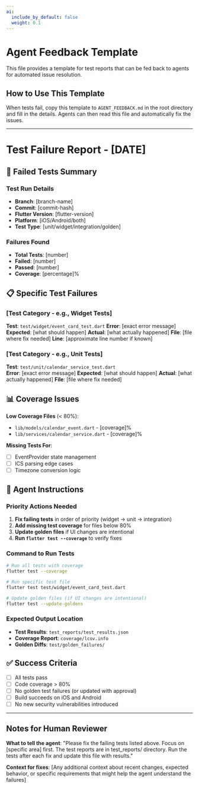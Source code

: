 ```yaml
---
ai:
  include_by_default: false
  weight: 0.1
---
```


# Agent Feedback Template

This file provides a template for test reports that can be fed back to agents for automated issue resolution.

## How to Use This Template

When tests fail, copy this template to `AGENT_FEEDBACK.md` in the root directory and fill in the details. Agents can then read this file and automatically fix the issues.

---

# Test Failure Report - [DATE]

## 🚨 Failed Tests Summary

### Test Run Details
- **Branch**: [branch-name]
- **Commit**: [commit-hash]
- **Flutter Version**: [flutter-version]
- **Platform**: [iOS/Android/both]
- **Test Type**: [unit/widget/integration/golden]

### Failures Found
- **Total Tests**: [number]
- **Failed**: [number] 
- **Passed**: [number]
- **Coverage**: [percentage]%

## 📋 Specific Test Failures

### [Test Category - e.g., Widget Tests]

**Test**: `test/widget/event_card_test.dart`
**Error**: [exact error message]
**Expected**: [what should happen]
**Actual**: [what actually happened]
**File**: [file where fix needed]
**Line**: [approximate line number if known]

### [Test Category - e.g., Unit Tests]

**Test**: `test/unit/calendar_service_test.dart`  
**Error**: [exact error message]
**Expected**: [what should happen]
**Actual**: [what actually happened]
**File**: [file where fix needed]

## 📊 Coverage Issues

**Low Coverage Files** (< 80%):
- `lib/models/calendar_event.dart` - [coverage]%
- `lib/services/calendar_service.dart` - [coverage]%

**Missing Tests For**:
- [ ] EventProvider state management
- [ ] ICS parsing edge cases
- [ ] Timezone conversion logic

## 🎯 Agent Instructions

### Priority Actions Needed
1. **Fix failing tests** in order of priority (widget → unit → integration)
2. **Add missing test coverage** for files below 80%
3. **Update golden files** if UI changes are intentional
4. **Run `flutter test --coverage`** to verify fixes

### Command to Run Tests
```bash
# Run all tests with coverage
flutter test --coverage

# Run specific test file
flutter test test/widget/event_card_test.dart

# Update golden files (if UI changes are intentional)
flutter test --update-goldens
```

### Expected Output Location
- **Test Results**: `test_reports/test_results.json`
- **Coverage Report**: `coverage/lcov.info`
- **Golden Diffs**: `test/golden_failures/`

## ✅ Success Criteria
- [ ] All tests pass
- [ ] Code coverage > 80%
- [ ] No golden test failures (or updated with approval)
- [ ] Build succeeds on iOS and Android
- [ ] No new security vulnerabilities introduced

---

## Notes for Human Reviewer

**What to tell the agent**:
"Please fix the failing tests listed above. Focus on [specific area] first. The test reports are in test_reports/ directory. Run the tests after each fix and update this file with results."

**Context for fixes**:
[Any additional context about recent changes, expected behavior, or specific requirements that might help the agent understand the failures]
